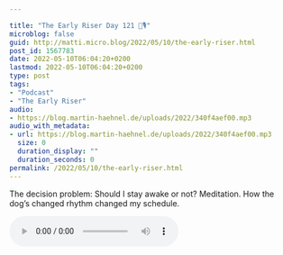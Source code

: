 ```yaml
---

title: "The Early Riser Day 121 🌅🎙"
microblog: false
guid: http://matti.micro.blog/2022/05/10/the-early-riser.html
post_id: 1567783
date: 2022-05-10T06:04:20+0200
lastmod: 2022-05-10T06:04:20+0200
type: post
tags:
- "Podcast"
- "The Early Riser"
audio:
- https://blog.martin-haehnel.de/uploads/2022/340f4aef00.mp3
audio_with_metadata:
- url: https://blog.martin-haehnel.de/uploads/2022/340f4aef00.mp3
  size: 0
  duration_display: ""
  duration_seconds: 0
permalink: /2022/05/10/the-early-riser.html
---
```

The decision problem: Should I stay awake or not? Meditation. How the dog’s changed rhythm changed my schedule.

<audio controls="controls" src="https://blog.martin-haehnel.de/uploads/2022/340f4aef00.mp3" preload="metadata" />
